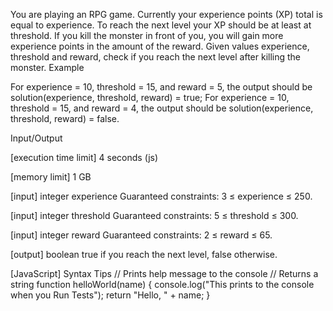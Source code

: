 You are playing an RPG game. Currently your experience points (XP) total is equal to experience. To reach the next level your XP should be at least at threshold. If you kill the monster in front of you, you will gain more experience points in the amount of the reward.
Given values experience, threshold and reward, check if you reach the next level after killing the monster.
Example

For experience = 10, threshold = 15, and reward = 5, the output should be
solution(experience, threshold, reward) = true;
For experience = 10, threshold = 15, and reward = 4, the output should be
solution(experience, threshold, reward) = false.

Input/Output


[execution time limit] 4 seconds (js)


[memory limit] 1 GB


[input] integer experience
Guaranteed constraints:
3 ≤ experience ≤ 250.


[input] integer threshold
Guaranteed constraints:
5 ≤ threshold ≤ 300.


[input] integer reward
Guaranteed constraints:
2 ≤ reward ≤ 65.


[output] boolean
true if you reach the next level, false otherwise.


[JavaScript] Syntax Tips
// Prints help message to the console
// Returns a string
function helloWorld(name) {
    console.log("This prints to the console when you Run Tests");
    return "Hello, " + name;
}


